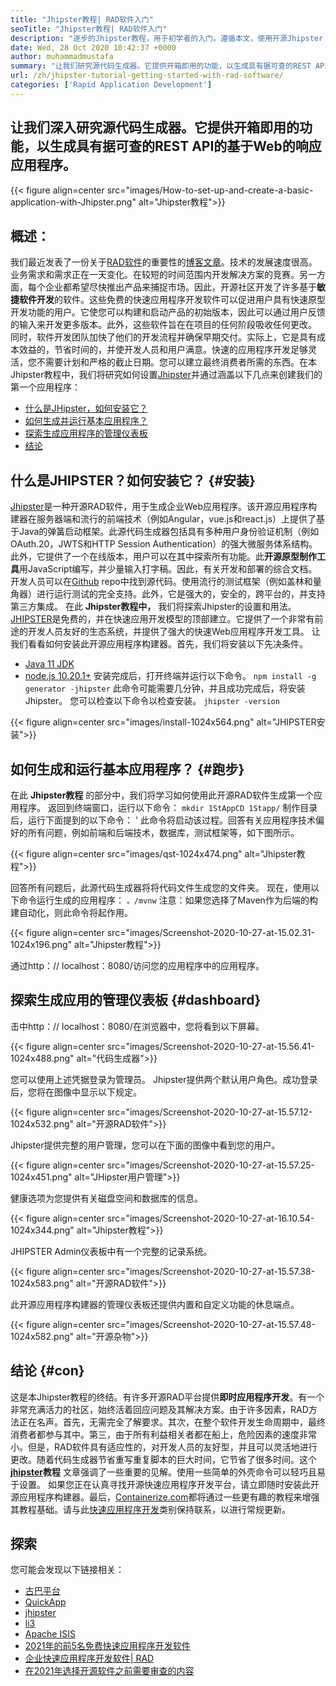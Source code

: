 ```yaml
---
title: "Jhipster教程| RAD软件入门" 
seoTitle: "Jhipster教程| RAD软件入门" 
description: "逐步的Jhipster教程，用于初学者的入门。遵循本文，使用开源Jhipster Rad软件设置第一个应用程序。" 
date: Wed, 28 Oct 2020 10:42:37 +0000
author: muhammadmustafa
summary: "让我们研究源代码生成器。它提供开箱即用的功能，以生成具有据可查的REST API的基于Web的响应应用程序。" 
url: /zh/jhipster-tutorial-getting-started-with-rad-software/
categories: ['Rapid Application Development']
---
```


## 让我们深入研究源代码生成器。它提供开箱即用的功能，以生成具有据可查的REST API的基于Web的响应应用程序。

{{< figure align=center src="images/How-to-set-up-and-create-a-basic-application-with-Jhipster.png" alt="Jhipster教程">}}


## 概述：
我们最近发表了一份关于[RAD软件][2]的重要性的[博客文章][1]。技术的发展速度很高。业务需求和需求正在一天变化。在较短的时间范围内开发解决方案的竞赛。另一方面，每个企业都希望尽快推出产品来捕捉市场。因此，开源社区开发了许多基于**敏捷软件开发**的软件。这些免费的快速应用程序开发软件可以促进用户具有快速原型开发功能的用户。它使您可以构建和启动产品的初始版本，因此可以通过用户反馈的输入来开发更多版本。此外，这些软件旨在在项目的任何阶段吸收任何更改。
同时，软件开发团队加快了他们的开发流程并确保早期交付。实际上，它是具有成本效益的，节省时间的，并使开发人员和用户满意。快速的应用程序开发足够灵活，您不需要计划和严格的截止日期。您可以建立最终消费者所需的东西。在本Jhipster教程中，我们将研究如何设置[Jhipster][3]并通过涵盖以下几点来创建我们的第一个应用程序：
  * [什么是JHipster，如何安装它？][4]
  * [如何生成并运行基本应用程序？][5]
  * [探索生成应用程序的管理仪表板][6]
  * [结论][7]

## 什么是JHIPSTER？如何安装它？   {#安装}
[Jhipster][3]是一种开源RAD软件，用于生成企业Web应用程序。该开源应用程序构建器在服务器端和流行的前端技术（例如Angular，vue.js和react.js）上提供了基于Java的弹簧启动框架。此源代码生成器包括具有多种用户身份验证机制（例如OAuth.20，JWTS和HTTP Session Authentication）的强大微服务体系结构。此外，它提供了一个在线版本，用户可以在其中探索所有功能。此**开源原型制作工具**用JavaScript编写，并少量输入打字稿。因此，有关开发和部署的综合文档。开发人员可以在[Github][8] repo中找到源代码。使用流行的测试框架（例如盖林和量角器）进行运行测试的完全支持。此外，它是强大的，安全的，跨平台的，并支持第三方集成。
在此 **Jhipster教程中，** 我们将探索Jhipster的设置和用法。 [JHIPSTER][3]是免费的，并在快速应用开发模型的顶部建立。它提供了一个非常有前途的开发人员友好的生态系统，并提供了强大的快速Web应用程序开发工具。
让我们看看如何安装此开源应用程序构建器。首先，我们将安装以下先决条件。
  * [Java 11 JDK][9]
  * [node.js 10.20.1+][10]
安装完成后，打开终端并运行以下命令。
`npm install -g generator -jhipster`
此命令可能需要几分钟，并且成功完成后，将安装Jhipster。
您可以检查以下命令以检查安装。
`jhipster -version`

{{< figure align=center src="images/install-1024x564.png" alt="JHIPSTER安装">}}


## 如何生成和运行基本应用程序？   {#跑步}
在此 **Jhipster教程** 的部分中，我们将学习如何使用此开源RAD软件生成第一个应用程序。
返回到终端窗口，运行以下命令：
`mkdir 1StAppCD 1Stapp/`
制作目录后，运行下面提到的以下命令：
'
此命令将启动该过程。回答有关应用程序技术偏好的所有问题，例如前端和后端技术，数据库，测试框架等，如下图所示。

{{< figure align=center src="images/qst-1024x474.png" alt="Jhipster教程">}}

回答所有问题后，此源代码生成器将将代码文件生成您的文件夹。
现在，使用以下命令运行生成的应用程序：
`。/mvnw`
注意：如果您选择了Maven作为后端的构建自动化，则此命令将起作用。

{{< figure align=center src="images/Screenshot-2020-10-27-at-15.02.31-1024x196.png" alt="Jhipster教程">}}

通过http：// localhost：8080/访问您的应用程序中的应用程序。

## 探索生成应用的管理仪表板 {#dashboard}
击中http：// localhost：8080/在浏览器中，您将看到以下屏幕。

{{< figure align=center src="images/Screenshot-2020-10-27-at-15.56.41-1024x488.png" alt="代码生成器">}}

您可以使用上述凭据登录为管理员。 Jhipster提供两个默认用户角色。成功登录后，您将在图像中显示以下规定。

{{< figure align=center src="images/Screenshot-2020-10-27-at-15.57.12-1024x532.png" alt="开源RAD软件">}}

Jhipster提供完整的用户管理，您可以在下面的图像中看到您的用户。

{{< figure align=center src="images/Screenshot-2020-10-27-at-15.57.25-1024x451.png" alt="JHipster用户管理">}}

健康选项为您提供有关磁盘空间和数据库的信息。

{{< figure align=center src="images/Screenshot-2020-10-27-at-16.10.54-1024x344.png" alt="Jhipster教程">}}

JHIPSTER Admin仪表板中有一个完整的记录系统。

{{< figure align=center src="images/Screenshot-2020-10-27-at-15.57.38-1024x583.png" alt="开源RAD软件">}}

此开源应用程序构建器的管理仪表板还提供内置和自定义功能的休息端点。

{{< figure align=center src="images/Screenshot-2020-10-27-at-15.57.48-1024x582.png" alt="开源杂物">}}


## 结论 {#con}
这是本Jhipster教程的终结。有许多开源RAD平台提供**即时应用程序开发**。有一个非常充满活力的社区，始终活着回应问题及其解决方案。由于许多因素，RAD方法正在名声。首先，无需完全了解要求。其次，在整个软件开发生命周期中，最终消费者都参与其中。第三，由于所有利益相关者都在船上，危险因素的速度非常小。但是，RAD软件具有适应性的，对开发人员的友好型，并且可以灵活地进行更改。随着代码生成器节省重写重复脚本的巨大时间，它节省了很多时间。这个 **[jhipster][3]教程** 文章强调了一些重要的见解。使用一些简单的外壳命令可以轻巧且易于设置。
如果您正在认真寻找开源快速应用程序开发平台，请立即随时安装此开源应用程序构建器。最后，[Containerize.com][11]都将通过一些更有趣的教程来增强其教程基础。请与此[快速应用程序开发][2]类别保持联系，以进行常规更新。

## 探索
您可能会发现以下链接相关：
  * [古巴平台][12]
  * [QuickApp][13]
  * [jhipster][3]
  * [li3][14]
  * [Apache ISIS][15]
  * [2021年的前5名免费快速应用程序开发软件][16]
  * [企业快速应用程序开发软件| RAD][17]
  * [在2021年选择开源软件之前需要审查的内容][18]

  
[1]: https://blog.containerize.com/2020/10/23/how-rad-software-can-help-you-to-grow-business-to-next-level/
[2]: https://products.containerize.com/rad
[3]: https://products.containerize.com/rad/jhipster
[4]: #install
[5]: #run
[6]: #dashboard
[7]: #con
[8]: https://github.com/jhipster/generator-jhipster
[9]: https://www.oracle.com/java/technologies/javase-jdk11-downloads.html
[10]: https://nodejs.org/en/
[11]: https://www.containerize.com/
[12]: https://products.containerize.com/rad/cuba
[13]: https://products.containerize.com/rad/quickapp
[14]: https://products.containerize.com/rad/li3
[15]: https://products.containerize.com/rad/apache-isis
[16]: https://blog.containerize.com/rapid-application-development/top-5-free-rapid-application-development-software-in-2021/
[17]: https://blog.containerize.com/rapid-application-development/rapid-application-development-software-for-business-rad/
[18]: https://blog.containerize.com/cmdb-software/things-to-review-before-opting-open-source-software-in-2021/
